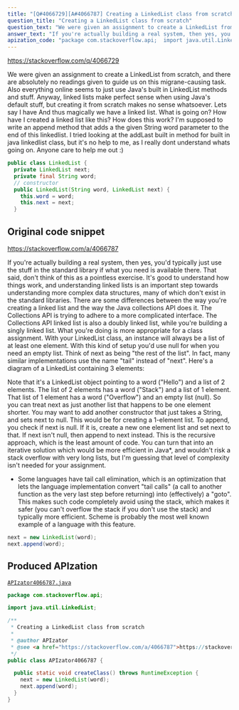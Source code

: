 ```yaml
---
title: "[Q#4066729][A#4066787] Creating a LinkedList class from scratch"
question_title: "Creating a LinkedList class from scratch"
question_text: "We were given an assignment to create a LinkedList from scratch, and there are absolutely no readings given to guide us on this migrane-causing task. Also everything online seems to just use Java's built in LinkedList methods and stuff. Anyway, linked lists make perfect sense when using Java's default stuff, but creating it from scratch makes no sense whatsoever. Lets say I have And thus magically we have a linked list. What is going on? How have I created a linked list like this? How does this work? I'm supposed to write an append method that adds a the given String word parameter to the end of this linkedlist. I tried looking at the addLast built in method for built in java linkedlist class, but it's no help to me, as I really dont understand whats going on. Anyone care to help me out :)"
answer_text: "If you're actually building a real system, then yes, you'd typically just use the stuff in the standard library if what you need is available there. That said, don't think of this as a pointless exercise. It's good to understand how things work, and understanding linked lists is an important step towards understanding more complex data structures, many of which don't exist in the standard libraries. There are some differences between the way you're creating a linked list and the way the Java collections API does it. The Collections API is trying to adhere to a more complicated interface. The Collections API linked list is also a doubly linked list, while you're building a singly linked list. What you're doing is more appropriate for a class assignment. With your LinkedList class, an instance will always be a list of at least one element. With this kind of setup you'd use null for when you need an empty list. Think of next as being \"the rest of the list\". In fact, many similar implementations use the name \"tail\" instead of \"next\". Here's a diagram of a LinkedList containing 3 elements:  Note that it's a LinkedList object pointing to a word (\"Hello\") and a list of 2 elements. The list of 2 elements has a word (\"Stack\") and a list of 1 element. That list of 1 element has a word (\"Overflow\") and an empty list (null). So you can treat next as just another list that happens to be one element shorter. You may want to add another constructor that just takes a String, and sets next to null. This would be for creating a 1-element list. To append, you check if next is null. If it is, create a new one element list and set next to that. If next isn't null, then append to next instead. This is the recursive approach, which is the least amount of code. You can turn that into an iterative solution which would be more efficient in Java*, and wouldn't risk a stack overflow with very long lists, but I'm guessing that level of complexity isn't needed for your assignment. * Some languages have tail call elimination, which is an optimization that lets the language implementation convert \"tail calls\" (a call to another function as the very last step before returning) into (effectively) a \"goto\". This makes such code completely avoid using the stack, which makes it safer (you can't overflow the stack if you don't use the stack) and typically more efficient. Scheme is probably the most well known example of a language with this feature."
apization_code: "package com.stackoverflow.api;  import java.util.LinkedList;  /**  * Creating a LinkedList class from scratch  *  * @author APIzator  * @see <a href=\"https://stackoverflow.com/a/4066787\">https://stackoverflow.com/a/4066787</a>  */ public class APIzator4066787 {    public static void createClass() throws RuntimeException {     next = new LinkedList(word);     next.append(word);   } }"
---
```


https://stackoverflow.com/q/4066729

We were given an assignment to create a LinkedList from scratch, and there are absolutely no readings given to guide us on this migrane-causing task. Also everything online seems to just use Java&#x27;s built in LinkedList methods and stuff. Anyway, linked lists make perfect sense when using Java&#x27;s default stuff, but creating it from scratch makes no sense whatsoever. Lets say I have
And thus magically we have a linked list. What is going on? How have I created a linked list like this? How does this work? I&#x27;m supposed to write an append method that adds a the given String word parameter to the end of this linkedlist. I tried looking at the addLast built in method for built in java linkedlist class, but it&#x27;s no help to me, as I really dont understand whats going on. Anyone care to help me out :)


```java
public class LinkedList {
  private LinkedList next;  
  private final String word;
  // constructor
  public LinkedList(String word, LinkedList next) {
    this.word = word;
    this.next = next;
  }
```


## Original code snippet

https://stackoverflow.com/a/4066787

If you&#x27;re actually building a real system, then yes, you&#x27;d typically just use the stuff in the standard library if what you need is available there. That said, don&#x27;t think of this as a pointless exercise. It&#x27;s good to understand how things work, and understanding linked lists is an important step towards understanding more complex data structures, many of which don&#x27;t exist in the standard libraries.
There are some differences between the way you&#x27;re creating a linked list and the way the Java collections API does it. The Collections API is trying to adhere to a more complicated interface. The Collections API linked list is also a doubly linked list, while you&#x27;re building a singly linked list. What you&#x27;re doing is more appropriate for a class assignment.
With your LinkedList class, an instance will always be a list of at least one element. With this kind of setup you&#x27;d use null for when you need an empty list.
Think of next as being &quot;the rest of the list&quot;. In fact, many similar implementations use the name &quot;tail&quot; instead of &quot;next&quot;.
Here&#x27;s a diagram of a LinkedList containing 3 elements:

Note that it&#x27;s a LinkedList object pointing to a word (&quot;Hello&quot;) and a list of 2 elements. The list of 2 elements has a word (&quot;Stack&quot;) and a list of 1 element. That list of 1 element has a word (&quot;Overflow&quot;) and an empty list (null). So you can treat next as just another list that happens to be one element shorter.
You may want to add another constructor that just takes a String, and sets next to null. This would be for creating a 1-element list.
To append, you check if next is null. If it is, create a new one element list and set next to that.
If next isn&#x27;t null, then append to next instead.
This is the recursive approach, which is the least amount of code. You can turn that into an iterative solution which would be more efficient in Java*, and wouldn&#x27;t risk a stack overflow with very long lists, but I&#x27;m guessing that level of complexity isn&#x27;t needed for your assignment.
* Some languages have tail call elimination, which is an optimization that lets the language implementation convert &quot;tail calls&quot; (a call to another function as the very last step before returning) into (effectively) a &quot;goto&quot;. This makes such code completely avoid using the stack, which makes it safer (you can&#x27;t overflow the stack if you don&#x27;t use the stack) and typically more efficient. Scheme is probably the most well known example of a language with this feature.

```java
next = new LinkedList(word);
next.append(word);
```

## Produced APIzation

[`APIzator4066787.java`](https://github.com/pasqualesalza/apization-temp-data/raw/master/apizations/java/APIzator4066787.java)

```java
package com.stackoverflow.api;

import java.util.LinkedList;

/**
 * Creating a LinkedList class from scratch
 *
 * @author APIzator
 * @see <a href="https://stackoverflow.com/a/4066787">https://stackoverflow.com/a/4066787</a>
 */
public class APIzator4066787 {

  public static void createClass() throws RuntimeException {
    next = new LinkedList(word);
    next.append(word);
  }
}

```